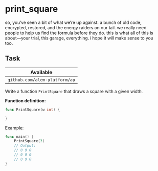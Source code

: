 # print_square

<p data-story-username="a-J-nx">so, you’ve seen a bit of what we’re up against. a bunch of old code, encrypted, restored, and the energy raiders on our tail. we really need people to help us find the formula before they do. this is what all of this is about—your trial, this garage, everything. i hope it will make sense to you too.</p>

## Task

| Available                     |
| ----------------------------- |
| `github.com/alem-platform/ap` |

Write a function `PrintSquare` that draws a square with a given width.

**Function definition:**

```go
func PrintSquare(w int) {

}
```

Example:

```go
func main() {
    PrintSquare(3)
    // Output:
	// 0 0 0
	// 0 0 0
	// 0 0 0
}
```
